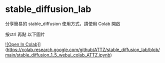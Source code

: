 # stable_diffusion_lab
分享簡易的 stable_diffusion 使用方式，請使用 Colab 開啟

按ctrl 再點 以下圖片

[![Open In Colab]](https://camo.githubusercontent.com/84f0493939e0c4de4e6dbe113251b4bfb5353e57134ffd9fcab6b8714514d4d1/68747470733a2f2f636f6c61622e72657365617263682e676f6f676c652e636f6d2f6173736574732f636f6c61622d62616467652e737667)](https://colab.research.google.com/github/ATTZ/stable_diffusion_lab/blob/main/stable_diffusion_1_5_webui_colab_ATTZ.ipynb)

